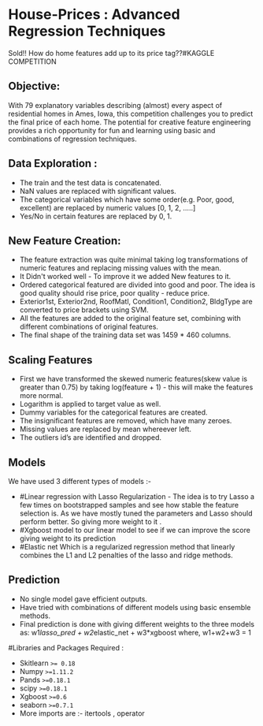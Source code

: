 # House-Prices : Advanced Regression Techniques

Sold!! How do home features add up to its price tag??#KAGGLE COMPETITION

## Objective:

With 79 explanatory variables describing (almost) every aspect of residential homes in Ames, Iowa, this competition challenges you to predict the final price of each home.
The potential for creative feature engineering provides a rich opportunity for fun and learning using basic and combinations of regression techniques.


## Data Exploration :

* The train and the test data is concatenated.
* NaN values are replaced with significant values.
* The categorical variables which have some order(e.g. Poor, good, excellent) are replaced by numeric values [0, 1, 2, …..]
* Yes/No in certain features are replaced by 0, 1.


## New Feature Creation: 


* The feature extraction was quite minimal taking log transformations of numeric features and replacing missing values with the mean.
* It Didn't worked well - To improve it we added New features to it.
* Ordered categorical featured are divided into good and poor. The idea is good quality should rise price, poor quality - reduce price.
* Exterior1st, Exterior2nd, RoofMatl, Condition1, Condition2, BldgType are converted to price brackets using SVM.
* All the features are added to the original feature set, combining with different combinations of original features.
* The final shape of the training data set was 1459 * 460 columns. 


## Scaling Features

- First we have transformed the skewed numeric features(skew value is greater than 0.75) by taking log(feature + 1) - this will make the features more normal.
- Logarithm is applied to target value as well.
- Dummy variables for the categorical features are created.
- The insignificant features are removed, which have many zeroes.
- Missing values are replaced by mean whereever left.
- The outliers id’s are identified and dropped. 


## Models

We have used 3 different types of models :-
- #Linear regression with Lasso Regularization - The idea is to try Lasso a few times on bootstrapped samples and see how stable the feature selection is. As we have mostly tuned the parameters and Lasso should perform better. So giving more weight to it .
- #Xgboost model to our linear model to see if we can improve the score giving weight to its prediction 
- #Elastic net Which is a regularized regression method that linearly combines the L1 and L2 penalties of the lasso and ridge methods.


## Prediction

* No single model gave efficient outputs.
* Have tried with combinations of different models using basic ensemble methods.
* Final prediction is done with giving different weights to the three models as:
	w1*lasso_pred + w2*elastic_net + w3*xgboost		where, w1+w2+w3 = 1


#Libraries and Packages Required :
 
* Skitlearn `>= 0.18`
* Numpy  `>=1.11.2`
* Pands `>=0.18.1`
* scipy `>=0.18.1`
* Xgboost `>=0.6`
* seaborn `>=0.7.1`
* More imports are :- itertools , operator
